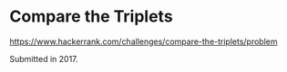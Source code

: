 # Compare the Triplets

https://www.hackerrank.com/challenges/compare-the-triplets/problem

Submitted in 2017.
